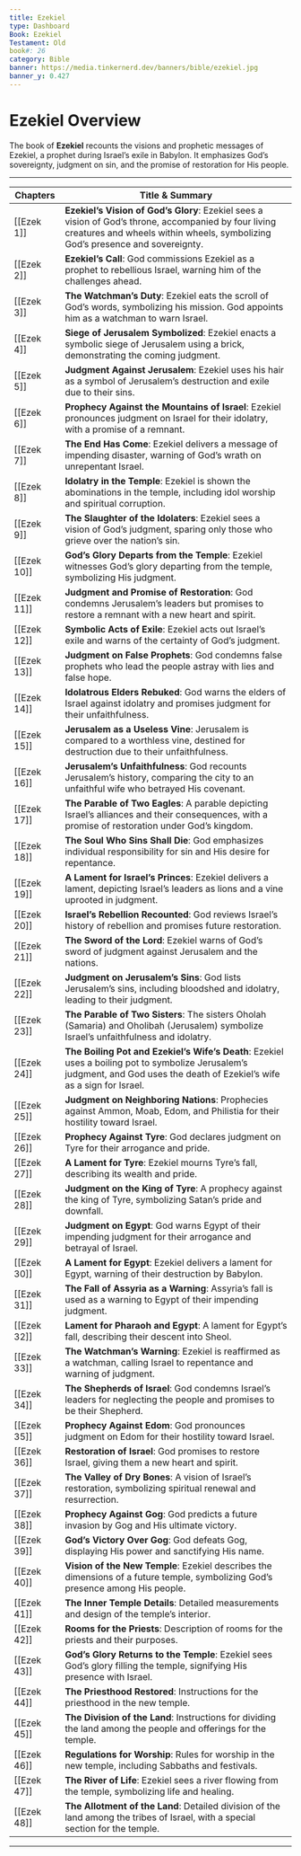 ```yaml
---
title: Ezekiel
type: Dashboard
Book: Ezekiel
Testament: Old
book#: 26
category: Bible
banner: https://media.tinkernerd.dev/banners/bible/ezekiel.jpg
banner_y: 0.427
---
```


# Ezekiel Overview

The book of **Ezekiel** recounts the visions and prophetic messages of Ezekiel, a prophet during Israel’s exile in Babylon. It emphasizes God’s sovereignty, judgment on sin, and the promise of restoration for His people.

---

| Chapters | Title & Summary |
|----------|-----------------|
| [[Ezek 1]] | **Ezekiel’s Vision of God’s Glory**: Ezekiel sees a vision of God’s throne, accompanied by four living creatures and wheels within wheels, symbolizing God’s presence and sovereignty. |
| [[Ezek 2]] | **Ezekiel’s Call**: God commissions Ezekiel as a prophet to rebellious Israel, warning him of the challenges ahead. |
| [[Ezek 3]] | **The Watchman’s Duty**: Ezekiel eats the scroll of God’s words, symbolizing his mission. God appoints him as a watchman to warn Israel. |
| [[Ezek 4]] | **Siege of Jerusalem Symbolized**: Ezekiel enacts a symbolic siege of Jerusalem using a brick, demonstrating the coming judgment. |
| [[Ezek 5]] | **Judgment Against Jerusalem**: Ezekiel uses his hair as a symbol of Jerusalem’s destruction and exile due to their sins. |
| [[Ezek 6]] | **Prophecy Against the Mountains of Israel**: Ezekiel pronounces judgment on Israel for their idolatry, with a promise of a remnant. |
| [[Ezek 7]] | **The End Has Come**: Ezekiel delivers a message of impending disaster, warning of God’s wrath on unrepentant Israel. |
| [[Ezek 8]] | **Idolatry in the Temple**: Ezekiel is shown the abominations in the temple, including idol worship and spiritual corruption. |
| [[Ezek 9]] | **The Slaughter of the Idolaters**: Ezekiel sees a vision of God’s judgment, sparing only those who grieve over the nation’s sin. |
| [[Ezek 10]] | **God’s Glory Departs from the Temple**: Ezekiel witnesses God’s glory departing from the temple, symbolizing His judgment. |
| [[Ezek 11]] | **Judgment and Promise of Restoration**: God condemns Jerusalem’s leaders but promises to restore a remnant with a new heart and spirit. |
| [[Ezek 12]] | **Symbolic Acts of Exile**: Ezekiel acts out Israel’s exile and warns of the certainty of God’s judgment. |
| [[Ezek 13]] | **Judgment on False Prophets**: God condemns false prophets who lead the people astray with lies and false hope. |
| [[Ezek 14]] | **Idolatrous Elders Rebuked**: God warns the elders of Israel against idolatry and promises judgment for their unfaithfulness. |
| [[Ezek 15]] | **Jerusalem as a Useless Vine**: Jerusalem is compared to a worthless vine, destined for destruction due to their unfaithfulness. |
| [[Ezek 16]] | **Jerusalem’s Unfaithfulness**: God recounts Jerusalem’s history, comparing the city to an unfaithful wife who betrayed His covenant. |
| [[Ezek 17]] | **The Parable of Two Eagles**: A parable depicting Israel’s alliances and their consequences, with a promise of restoration under God’s kingdom. |
| [[Ezek 18]] | **The Soul Who Sins Shall Die**: God emphasizes individual responsibility for sin and His desire for repentance. |
| [[Ezek 19]] | **A Lament for Israel’s Princes**: Ezekiel delivers a lament, depicting Israel’s leaders as lions and a vine uprooted in judgment. |
| [[Ezek 20]] | **Israel’s Rebellion Recounted**: God reviews Israel’s history of rebellion and promises future restoration. |
| [[Ezek 21]] | **The Sword of the Lord**: Ezekiel warns of God’s sword of judgment against Jerusalem and the nations. |
| [[Ezek 22]] | **Judgment on Jerusalem’s Sins**: God lists Jerusalem’s sins, including bloodshed and idolatry, leading to their judgment. |
| [[Ezek 23]] | **The Parable of Two Sisters**: The sisters Oholah (Samaria) and Oholibah (Jerusalem) symbolize Israel’s unfaithfulness and idolatry. |
| [[Ezek 24]] | **The Boiling Pot and Ezekiel’s Wife’s Death**: Ezekiel uses a boiling pot to symbolize Jerusalem’s judgment, and God uses the death of Ezekiel’s wife as a sign for Israel. |
| [[Ezek 25]] | **Judgment on Neighboring Nations**: Prophecies against Ammon, Moab, Edom, and Philistia for their hostility toward Israel. |
| [[Ezek 26]] | **Prophecy Against Tyre**: God declares judgment on Tyre for their arrogance and pride. |
| [[Ezek 27]] | **A Lament for Tyre**: Ezekiel mourns Tyre’s fall, describing its wealth and pride. |
| [[Ezek 28]] | **Judgment on the King of Tyre**: A prophecy against the king of Tyre, symbolizing Satan’s pride and downfall. |
| [[Ezek 29]] | **Judgment on Egypt**: God warns Egypt of their impending judgment for their arrogance and betrayal of Israel. |
| [[Ezek 30]] | **A Lament for Egypt**: Ezekiel delivers a lament for Egypt, warning of their destruction by Babylon. |
| [[Ezek 31]] | **The Fall of Assyria as a Warning**: Assyria’s fall is used as a warning to Egypt of their impending judgment. |
| [[Ezek 32]] | **Lament for Pharaoh and Egypt**: A lament for Egypt’s fall, describing their descent into Sheol. |
| [[Ezek 33]] | **The Watchman’s Warning**: Ezekiel is reaffirmed as a watchman, calling Israel to repentance and warning of judgment. |
| [[Ezek 34]] | **The Shepherds of Israel**: God condemns Israel’s leaders for neglecting the people and promises to be their Shepherd. |
| [[Ezek 35]] | **Prophecy Against Edom**: God pronounces judgment on Edom for their hostility toward Israel. |
| [[Ezek 36]] | **Restoration of Israel**: God promises to restore Israel, giving them a new heart and spirit. |
| [[Ezek 37]] | **The Valley of Dry Bones**: A vision of Israel’s restoration, symbolizing spiritual renewal and resurrection. |
| [[Ezek 38]] | **Prophecy Against Gog**: God predicts a future invasion by Gog and His ultimate victory. |
| [[Ezek 39]] | **God’s Victory Over Gog**: God defeats Gog, displaying His power and sanctifying His name. |
| [[Ezek 40]] | **Vision of the New Temple**: Ezekiel describes the dimensions of a future temple, symbolizing God’s presence among His people. |
| [[Ezek 41]] | **The Inner Temple Details**: Detailed measurements and design of the temple’s interior. |
| [[Ezek 42]] | **Rooms for the Priests**: Description of rooms for the priests and their purposes. |
| [[Ezek 43]] | **God’s Glory Returns to the Temple**: Ezekiel sees God’s glory filling the temple, signifying His presence with Israel. |
| [[Ezek 44]] | **The Priesthood Restored**: Instructions for the priesthood in the new temple. |
| [[Ezek 45]] | **The Division of the Land**: Instructions for dividing the land among the people and offerings for the temple. |
| [[Ezek 46]] | **Regulations for Worship**: Rules for worship in the new temple, including Sabbaths and festivals. |
| [[Ezek 47]] | **The River of Life**: Ezekiel sees a river flowing from the temple, symbolizing life and healing. |
| [[Ezek 48]] | **The Allotment of the Land**: Detailed division of the land among the tribes of Israel, with a special section for the temple. |

---
